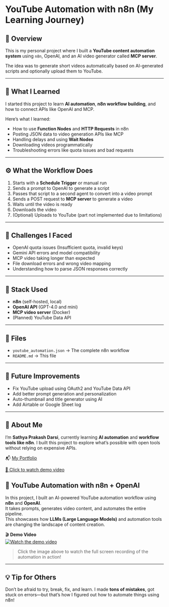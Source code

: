 # YouTube Automation with n8n (My Learning Journey)

## 📌 Overview

This is my personal project where I built a **YouTube content automation system** using `n8n`, OpenAI, and an AI video generator called **MCP server**.

The idea was to generate short videos automatically based on AI-generated scripts and optionally upload them to YouTube.

---

## 🧠 What I Learned

I started this project to learn **AI automation**, **n8n workflow building**, and how to connect APIs like OpenAI and MCP.

Here’s what I learned:
- How to use **Function Nodes** and **HTTP Requests** in n8n
- Posting JSON data to video generation APIs like MCP
- Handling delays and using **Wait Nodes**
- Downloading videos programmatically
- Troubleshooting errors like quota issues and bad requests

---

## ⚙️ What the Workflow Does

1. Starts with a **Schedule Trigger** or manual run
2. Sends a prompt to OpenAI to generate a script
3. Passes that script to a second agent to convert into a video prompt
4. Sends a POST request to **MCP server** to generate a video
5. Waits until the video is ready
6. Downloads the video
7. (Optional) Uploads to YouTube (part not implemented due to limitations)

---

## 🚧 Challenges I Faced

- OpenAI quota issues (Insufficient quota, invalid keys)
- Gemini API errors and model compatibility
- MCP video taking longer than expected
- File download errors and wrong video mapping
- Understanding how to parse JSON responses correctly

---

## 🧰 Stack Used

- **n8n** (self-hosted, local)
- **OpenAI API** (GPT-4.0 and mini)
- **MCP video server** (Docker)
- (Planned) YouTube Data API

---

## 📁 Files

- `youtube_automation.json` → The complete n8n workflow
- `README.md` → This file

---

## 🔄 Future Improvements

- Fix YouTube upload using OAuth2 and YouTube Data API
- Add better prompt generation and personalization
- Auto-thumbnail and title generator using AI
- Add Airtable or Google Sheet log

---

## 🙋 About Me

I’m **Sathya Prakash Darsi**, currently learning **AI automation** and **workflow tools like n8n**. I built this project to explore what’s possible with open tools without relying on expensive APIs.

📬 [My Portfolio](https://sathya-protfilo-web.netlify.app)

[🎥 Click to watch demo video](images/Recording%202025-07-02%20112543.mp4)
## 🤖 YouTube Automation with n8n + OpenAI

In this project, I built an AI-powered YouTube automation workflow using **n8n** and **OpenAI**.  
It takes prompts, generates video content, and automates the entire pipeline.  
This showcases how **LLMs (Large Language Models)** and automation tools are changing the landscape of content creation.

🎬 **Demo Video**  
[![Watch the demo video](images/youtube-automation-thumb.png)](https://drive.google.com/file/d/1tNGVxUTpx0D8uO9SnCn2m6ZEDkUz1EAz/view?usp=sharing)

> Click the image above to watch the full screen recording of the automation in action!




---

## 💡 Tip for Others

Don’t be afraid to try, break, fix, and learn. I made **tons of mistakes**, got stuck on errors—but that’s how I figured out how to automate things using n8n!

